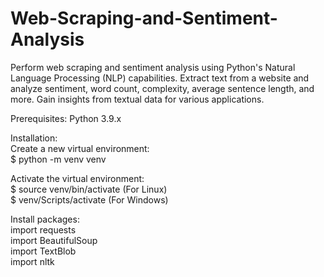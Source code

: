 # Web-Scraping-and-Sentiment-Analysis
Perform web scraping and sentiment analysis using Python's Natural Language Processing (NLP) capabilities. Extract text from a website and analyze sentiment, word count, complexity, average sentence length, and more. Gain insights from textual data for various applications.

Prerequisites:
Python 3.9.x


Installation:  
Create a new virtual environment:  
$ python -m venv venv  

Activate the virtual environment:  
$ source venv/bin/activate  (For Linux)  
$ venv/Scripts/activate  (For Windows)  

Install packages:  
import requests  
import BeautifulSoup  
import TextBlob  
import nltk  
